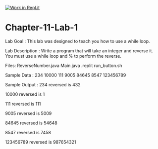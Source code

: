 [![Work in Repl.it](https://classroom.github.com/assets/work-in-replit-14baed9a392b3a25080506f3b7b6d57f295ec2978f6f33ec97e36a161684cbe9.svg)](https://classroom.github.com/online_ide?assignment_repo_id=3980835&assignment_repo_type=AssignmentRepo)
# Chapter-11-Lab-1
Lab Goal :   This lab was designed to teach you how to use a while loop.  

Lab Description :   Write a program that will take an integer and reverse it.  You must use a while loop and % to perform the reverse.

Files:  ReverseNumber.java
        Main.java
        .replit
        run_button.sh
        
Sample Data :
234
10000
111
9005
84645
8547
123456789



Sample Output : 
234 reversed is 432

10000 reversed is 1

111 reversed is 111

9005 reversed is 5009

84645 reversed is 54648

8547 reversed is 7458

123456789 reversed is 987654321

